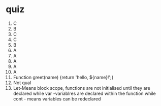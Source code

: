 # quiz
1. C
2. B
3. C
4. C
5. B
6. A
7. A
8. A
9. A
10. A
11. Function greet(name)
   {return 'hello, ${name}!';}
12. Not qual
13. Let-Means block scope, functions are not initialised until they are declared
    while
    var -variablres are declared within the function
    while
    cont - means variables can be redeclared
    


    


   





